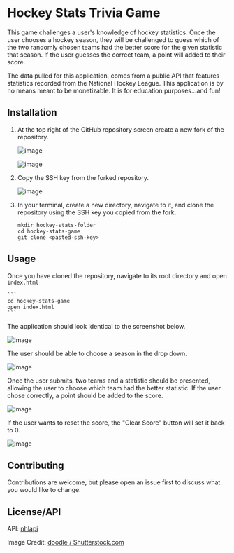 # Hockey Stats Trivia Game

This game challenges a user's knowledge of hockey statistics. Once the user chooses a hockey season, they will be challenged to guess which of the two randomly chosen teams had the better score for the given statistic that season. If the user guesses the correct team, a point will added to their score. 

The data pulled for this application, comes from a public API that features statistics recorded from the National Hockey League. This application is by no means meant to be monetizable. It is for education purposes...and fun!

## Installation
1. At the top right of the GitHub repository screen create a new fork of the repository.

	![image](https://user-images.githubusercontent.com/103388556/189546584-8ec5fef7-4d7d-4c47-ae6b-f6e6ae834a69.png)

	![image](https://user-images.githubusercontent.com/103388556/189546761-f0f05411-1967-46c7-b081-063bc6951ae0.png)


2. Copy the SSH key from the forked repository.

	![image](https://user-images.githubusercontent.com/103388556/189546817-4d32dcbb-e79e-4220-8fc2-c573d21e9cc1.png)


3. In your terminal, create a new directory, navigate to it, and clone the repository using the SSH key you copied from the fork.
	```
	mkdir hockey-stats-folder
	cd hockey-stats-game
	git clone <pasted-ssh-key>
	```

## Usage

Once you have cloned the repository, navigate to its root directory and open `index.html`
	
	```
	cd hockey-stats-game
    open index.html
	```

The application should look identical to the screenshot below.

![image](https://user-images.githubusercontent.com/103388556/189549252-27e2bc8e-106e-4437-8b0b-89f35bb6c1a7.png)

The user should be able to choose a season in the drop down. 
	
![image](https://user-images.githubusercontent.com/103388556/189549346-43b56238-16a8-4fc1-942e-4c973261f6c0.png)

Once the user submits, two teams and a statistic should be presented, allowing the user to choose which team had the better statistic. If the user chose correctly, a point should be added to the score.

![image](https://user-images.githubusercontent.com/103388556/189549384-602b0da8-5fc0-499d-a613-3a16cc0bcdb9.png)

If the user wants to reset the score, the "Clear Score" button will set it back to 0.

![image](https://user-images.githubusercontent.com/103388556/189549414-89443ebe-5cd5-4c32-9e36-91fbfb64e28c.png)

## Contributing
Contributions are welcome, but please open an issue first to discuss what you would like to change.

## License/API
API: [nhlapi](https://gitlab.com/dword4/nhlapi)

Image Credit: [doodle / Shutterstock.com](https://www.shutterstock.com/image-vector/hockey-trophy-on-interesting-background-30415141)
